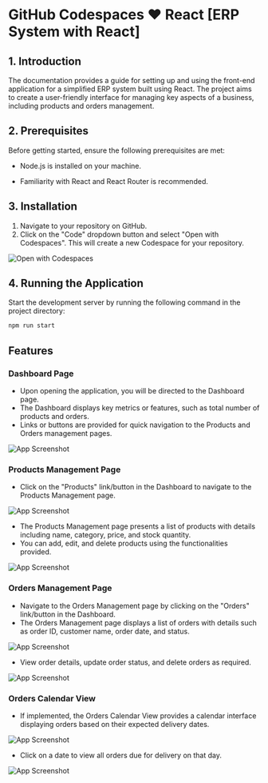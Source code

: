 # GitHub Codespaces ♥️ React [ERP System with React]

## 1. Introduction

The documentation provides a guide for setting up and using the front-end application for a simplified ERP system built using React. The project aims to create a user-friendly interface for managing key aspects of a business, including products and orders management.

## 2. Prerequisites

Before getting started, ensure the following prerequisites are met:

- Node.js is installed on your machine.

- Familiarity with React and React Router is recommended.

## 3. Installation

1. Navigate to your repository on GitHub.
2. Click on the "Code" dropdown button and select "Open with Codespaces". This will create a new Codespace for your repository.

![Open with Codespaces](https://github.com/ravisingh2811/erp1-system/assets/77446236/a3f51aa7-2df3-454f-b8cc-b56b13416c2d)

## 4. Running the Application

Start the development server by running the following command in the project directory:

```bash
npm run start
```


## Features

### Dashboard Page

- Upon opening the application, you will be directed to the Dashboard page.
- The Dashboard displays key metrics or features, such as total number of products and orders.
- Links or buttons are provided for quick navigation to the Products and Orders management pages.
  
![App Screenshot](https://github.com/ravisingh2811/erp1-system/blob/main/screenshot/Screenshot%202024-03-15%20at%2012.36.53%E2%80%AFAM.png)

### Products Management Page

- Click on the "Products" link/button in the Dashboard to navigate to the Products Management page.
  
![App Screenshot](https://github.com/ravisingh2811/erp1-system/blob/main/screenshot/Screenshot%202024-03-14%20at%208.27.40%E2%80%AFPM.png)

- The Products Management page presents a list of products with details including name, category, price, and stock quantity.
- You can add, edit, and delete products using the functionalities provided.
  
![App Screenshot](https://github.com/ravisingh2811/erp1-system/blob/main/screenshot/Screenshot%202024-03-14%20at%208.31.43%E2%80%AFPM.png)

### Orders Management Page

- Navigate to the Orders Management page by clicking on the "Orders" link/button in the Dashboard.
- The Orders Management page displays a list of orders with details such as order ID, customer name, order date, and status.
  
![App Screenshot](https://github.com/ravisingh2811/erp1-system/blob/main/screenshot/Screenshot%202024-03-14%20at%208.49.34%E2%80%AFPM.png)

- View order details, update order status, and delete orders as required.
  
![App Screenshot](https://github.com/ravisingh2811/erp1-system/blob/main/screenshot/Screenshot%202024-03-14%20at%208.49.47%E2%80%AFPM.png)

### Orders Calendar View

- If implemented, the Orders Calendar View provides a calendar interface displaying orders based on their expected delivery dates.
  
![App Screenshot](https://github.com/ravisingh2811/erp1-system/blob/main/screenshot/Screenshot%202024-03-14%20at%208.49.01%E2%80%AFPM.png)

- Click on a date to view all orders due for delivery on that day.
  
![App Screenshot](https://github.com/ravisingh2811/erp1-system/blob/main/screenshot/Screenshot%202024-03-14%20at%208.49.18%E2%80%AFPM.png)
